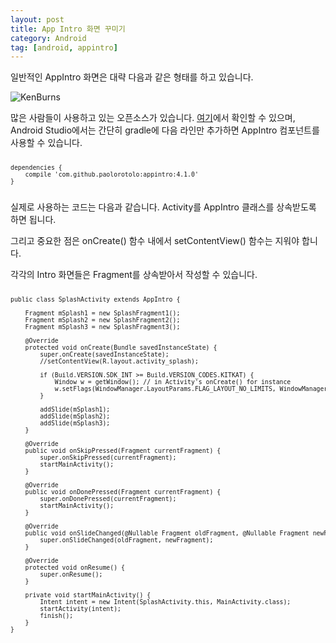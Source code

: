 ```yaml
---
layout: post
title: App Intro 화면 꾸미기
category: Android
tag: [android, appintro]
---
```


일반적인 AppIntro 화면은 대략 다음과 같은 형태를 하고 있습니다.

![KenBurns](https://github.com/PaoloRotolo/AppIntro/raw/master/art/intro.png) 

많은 사람들이 사용하고 있는 오픈소스가 있습니다.
[여기](https://github.com/PaoloRotolo/AppIntro)에서 확인할 수 있으며, 
Android Studio에서는 간단히 gradle에 다음 라인만 추가하면 AppIntro 컴포넌트를 사용할 수 있습니다.

<pre class="prettyprint" style="font-size:0.7em;">

dependencies {
    compile 'com.github.paolorotolo:appintro:4.1.0'
}

</pre>

실제로 사용하는 코드는 다음과 같습니다. Activity를 AppIntro 클래스를 상속받도록 하면
됩니다. 

그리고 중요한 점은 onCreate() 함수 내에서 setContentView() 함수는 지워야 합니다.

각각의 Intro 화면들은 Fragment를 상속받아서 작성할 수 있습니다.


<pre class="prettyprint" style="font-size:0.7em;">

public class SplashActivity extends AppIntro {

    Fragment mSplash1 = new SplashFragment1();
    Fragment mSplash2 = new SplashFragment2();
    Fragment mSplash3 = new SplashFragment3();

    @Override
    protected void onCreate(Bundle savedInstanceState) {
        super.onCreate(savedInstanceState);
        //setContentView(R.layout.activity_splash);

        if (Build.VERSION.SDK_INT >= Build.VERSION_CODES.KITKAT) {
            Window w = getWindow(); // in Activity's onCreate() for instance
            w.setFlags(WindowManager.LayoutParams.FLAG_LAYOUT_NO_LIMITS, WindowManager.LayoutParams.FLAG_LAYOUT_NO_LIMITS);
        }

        addSlide(mSplash1);
        addSlide(mSplash2);
        addSlide(mSplash3);
    }

    @Override
    public void onSkipPressed(Fragment currentFragment) {
        super.onSkipPressed(currentFragment);
        startMainActivity();
    }

    @Override
    public void onDonePressed(Fragment currentFragment) {
        super.onDonePressed(currentFragment);
        startMainActivity();
    }

    @Override
    public void onSlideChanged(@Nullable Fragment oldFragment, @Nullable Fragment newFragment) {
        super.onSlideChanged(oldFragment, newFragment);
    }

    @Override
    protected void onResume() {
        super.onResume();
    }

    private void startMainActivity() {
        Intent intent = new Intent(SplashActivity.this, MainActivity.class);
        startActivity(intent);
        finish();
    }
}

</pre>


